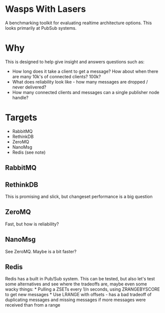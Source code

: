 # Wasps With Lasers
A benchmarking toolkit for evaluating realtime architecture options. This looks primarily at PubSub systems.

# Why
This is designed to help give insight and answers questions such as:
* How long does it take a client to get a message? How about when there are many 10k's of connected clients? 100k?
* What does reliability look like - how many messages are dropped / never delivered?
* How many connected clients and messages can a single publisher node handle?

# Targets
* RabbitMQ
* RethinkDB
* ZeroMQ
* NanoMsg
* Redis (see note)


## RabbitMQ

## RethinkDB
This is promising and slick, but changeset performance is a big question

## ZeroMQ
Fast, but how is reliability?

## NanoMsg
See ZeroMQ. Maybe is a bit faster?

## Redis
Redis has a built in Pub/Sub system. This can be tested, but also let's test some
alternatives and see where the tradeoffs are, maybe even some wacky things:
    * Pulling a ZSETs every 1/n seconds, using ZRANGEBYSCORE to get new messages
    * Use LRANGE with offsets - has a bad tradeoff of duplicating messages and missing messages if more messages were received than from a range
